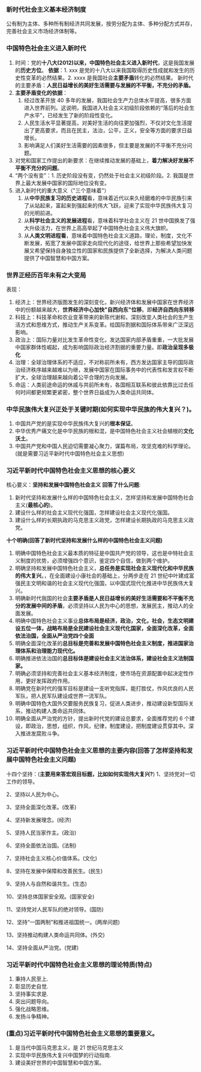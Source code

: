 ### 新时代社会主义基本经济制度

公有制为主体、多种所有制经济共同发展，按劳分配为主体、多种分配方式并存，完善社会主义市场经济体制等。

### 中国特色社会主义进入新时代

1. 时间：党的**十八大(2012)以来，中国特色社会主义进入新时代**，这是我国发展的**历史方位**。
   **依据**：1. xxx 是党的十八大以来我国取得历史性成就和发生的历史性变革的必然结果。2. xxxx 是我国社会**主要矛盾**转化的必然结果。
   新时代的主要矛盾：**人民日益增长的美好生活需要与发展的不平衡，不充分的矛盾。**
2. **主要矛盾变化的依据**：
   1. 经过改革开放 40 多年的发展，我国社会生产力总体水平提高，很多方面进入世界前列。这说明，我国进入社会主义初级阶段依赖的“落后的社会生产水平”，已经发生了新的阶段性变化。
   2. 人民生活水平显著提高，对美好生活的向往更加强烈，不仅对文化生活提出了更高要求，而且在民主，法治，公平，正义，安全等方面的要求日益增长。
   3. 影响满足人们美好生活需要的因素很多，但主要是发展的不平衡不充分问题。
3. 对党和国家工作提出的新要求：在继续推动发展的基础上，**着力解决好发展不平衡不充分的问题**。
4. “两个没有变”：1. 历史阶段没有变，仍然处于社会主义初级阶段。2. 我国是世界上最大发展中国家的国际地位没有变。
5. 进入新时代的重大意义（"三个意味着"）
   1. 从**中华民族复习的历史进程**看，意味着近代以来久经磨难的中华民族引来了从站起来，富起来到强起来的伟大飞跃，迎来了实现中华民族伟大复习的光明前进。
   2. 从**科学社会主义的发展进程**看，意味着科学社会主义在 21 世中国换发了强大升级活力，在世界上高高举起了中国特色社会主义伟大旗帜。
   3. 从**人类文明进程看**，意味着中国特色社会主义道路，理论，制度，文化不断发展，拓宽了发展中国家走向现代化的途径，给世界上那些希望加快发展又希望保持自身独立性的国家和民族提供了全新选择，为解决人类问题提供了中国智慧和中国方案。

### 世界正经历百年未有之大变局

表现：

1. 经济上：世界经济版图发生的深刻变化，新兴经济体和发展中国家在世界经济中的份额越来越大，**世界经济中心加快"自西向东"位移**。即**经济自西向东转移**
2. 科技上：科技革命和农业变革带来的新陈代谢和，深刻改变人类社会的生产生活方式和思维方式，推动生产关系变革。给国际割据和国际体系带来广泛深远影响。
3. 政治上：国际力量对比发生革命性变化，发达国家内部矛盾重重，一大批发展中国家群体性崛起，成为影响国际政治经济割据的重要力量。即**政治呈现多极化**
4. 治理：全球治理体系的不适应，不对称前所未有，西方发达国家主导的国际政治经济秩序越来越难以为继，发展中国家在国际事务中的代表性和发言权不断扩大，全球治理越来越向着公平合理的方向发展。
5. 命运：人类前途命运的休戚与共前所未有，各国相互联系和彼此依靠比过去任何时间都更频繁更紧密，整个世界日益成为人类命运共同体。

### 中华民族伟大复兴正处于关键时期(如何实现中华民族的伟大复兴？)。

1. 中国共产党的是实现中华民族伟大复兴的**根本保证**。
2. 中华优秀产痛文化是中华民族的根和混，是中国特色社会主义社会植根的**文化沃土**。
3. 中国共产党和中国人民迫切需要凝心聚力，谋篇布局，攻坚克难的科学理论。(就是需要习近平新时代中国特色社会主义思想)

### 习近平新时代中国特色社会主义思想的核心要义

核心要义：**坚持和发展中国特色社会主义**
**回答了什么问题**:

1.  新时代坚持和发展什么样的中国特色社会主义，怎样坚持和发展中国特色社会主义(**最核心的**)。
2.  建设什么样的社会主义现代化强国，怎样建设社会主义现代化强国。
3.  建设什么样的长期执政的马克思主义政党，怎样建设长期执政的马克思主义政党。

**十个明确(回答了新时代坚持和发展什么样的中国特色社会主义问题)**

1. 明确中国特色社会主义最本质的特征是中国共产党的领导，这也是中特社会主义制度的优势，必须增强四个意识，鉴定四个自信，做到两个维护。
2. 明确坚持和发展中国特色社会主义，**总任务是实现社会主义现代化和中华民族的伟大复兴**。，在全面建设小康社会的基础上，分两步走在 21 世纪中叶建成富强民主文明和谐的社会主义现代化强国，以中国式现代化推进中华民族伟大复兴。
3. 明确新时代我国的社会**主要矛盾是人民日益增长的美好生活需要和不平衡不充分的发展中间的矛盾**，必须坚持以人民为中心的思想，发展民主，推动人的全面发展。
4. 明确中国特色社会主义事业**总体布局是经济，政治，文化，社会，生态文明建设五位一体，战略布局是全民建设社会主义现代化国家，全面深化改革，全面依法治国，全面从严治党四个全面**
5. 明确全面深化改革的**总目标是完善和发展中国特色社会主义制度，推进国家治理体系和治理能力现代化。**
6. 明确推进依法治国的**总目标体是建设社会主义法治体系，建设社会主义法制国家。**
7. 明确必须坚持和完善社会主义基本经济制度，使市场在资源配置中起决定性作用，更好发挥政府作用。
8. 明确党在新时代的强军目标是建设一支听党指挥，能打胜仗，作风优良的人民军队，把人民军队建设成世界一流军队。
9. 明确中国特色大国外交要服务民族复习，促进人类进步，推动建设新型国际关系，推动构建人类命运共同体。
10. 明确全面从严治党的方针，提出新时代党的建设总要求，全面推荐党的 6 个建设，即政治，思想，组织，作风，纪律，制度建设，把制度建设贯穿其中。深入推进发腐败斗争。

### 习近平新时代中国特色社会主义思想的主要内容(回答了怎样坚持和发展中国特色社会主义问题)

十四个坚持：(**主要用来答宏观目标题，比如如何实现伟大复兴?**)
1、坚持党对一切工作的领导。

2、坚持以人民为中心。

3、坚持全面深化改革。(改革)

4、坚持新发展理念。(经济)

5、坚持人民当家作主。(政治)

6、坚持全面依法治国。(法制)

7、坚持社会主义核心价值体系。(文化)

8、坚持在发展中保障和改善民生。(民生)

9、坚持人与自然和谐共生。(生态)

10、坚持总体国家安全观。(国家安全)

11、坚持党对人民军队的绝对领导。(国防)

12、坚持“一国两制”和推进祖国统一。(两岸问题)

13、坚持推动构建人类命运共同体。(外交)

14、坚持全面从严治党。(党建)

### 习近平新时代中国特色社会主义思想的理论特质(特点)

1. 秉持人民至上.
2. 彰显历史自觉.
3. 坚持事实求是.
4. 突出问题导向。
5. 强化战略思维。
6. 发扬斗争精神。

### (重点)习近平新时代中国特色社会主义思想的重要意义。

1. 是当代中国马克思主义，是 21 世纪马克思主义
2. 实现中华民族伟大复兴中国梦的行动指南.
3. 建设美好世界的中国智慧和中国方案。
